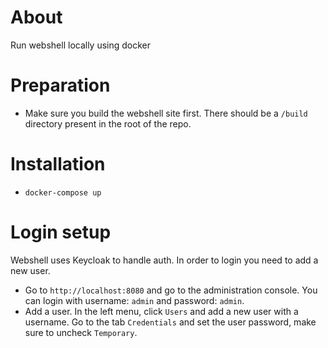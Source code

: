 # About
Run webshell locally using docker

# Preparation
- Make sure you build the webshell site first. There should be a `/build` directory present in the root of the repo.

# Installation
- `docker-compose up`

# Login setup
Webshell uses Keycloak to handle auth. In order to login you need to add a new user.

- Go to `http://localhost:8080` and go to the administration console. You can login with username: `admin` and password: `admin`.
- Add a user. In the left menu, click `Users` and add a new user with a username. Go to the tab `Credentials` and set the user password, make sure to uncheck `Temporary`.
